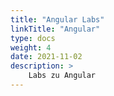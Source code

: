 ```yaml
---
title: "Angular Labs"
linkTitle: "Angular"
type: docs
weight: 4
date: 2021-11-02
description: >
    Labs zu Angular
---
```


